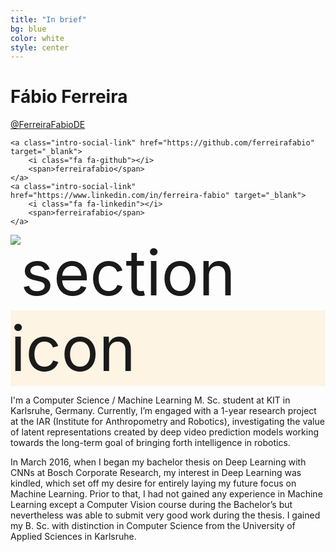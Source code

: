 ```yaml
---
title: "In brief"
bg: blue
color: white
style: center
---
```



# Fábio Ferreira

<div class="intro-social-links">
    <a class="intro-social-link twitter" href="http://twitter.com/_ferreirafabio" target="_blank">
        <i class="fa fa-twitter"></i>
        <span>@FerreiraFabioDE</span>
    </a> 

    <a class="intro-social-link" href="https://github.com/ferreirafabio" target="_blank">
        <i class="fa fa-github"></i>
        <span>ferreirafabio</span>
    </a>
    <a class="intro-social-link" href="https://www.linkedin.com/in/ferreira-fabio" target="_blank">
        <i class="fa fa-linkedin"></i>
        <span>ferreirafabio</span>
    </a>
</div>


<span class="fa-stack subtlecircle" style="font-size:100px; background:rgba(255,166,0,0.1)">
        <img class="header-img" src="https://ferreirafabio.github.io/data/pic.gif" alt="section icon" />
</span>


I'm a Computer Science / Machine Learning M. Sc. student at KIT in Karlsruhe, Germany. Currently, I’m engaged with a 1-year research project at the IAR (Institute for Anthropometry and Robotics), investigating the value of latent representations created by deep video prediction models working towards the long-term goal of bringing forth intelligence in robotics.

In March 2016, when I began my bachelor thesis on Deep Learning with CNNs at Bosch Corporate Research, my interest in Deep Learning was kindled, which set off my desire for entirely laying my future focus on Machine Learning. Prior to that, I had not gained any experience in Machine Learning except a Computer Vision course during the Bachelor’s but nevertheless was able to submit very good work during the thesis. I gained my B. Sc. with distinction in Computer Science from the University of Applied Sciences in Karlsruhe.




